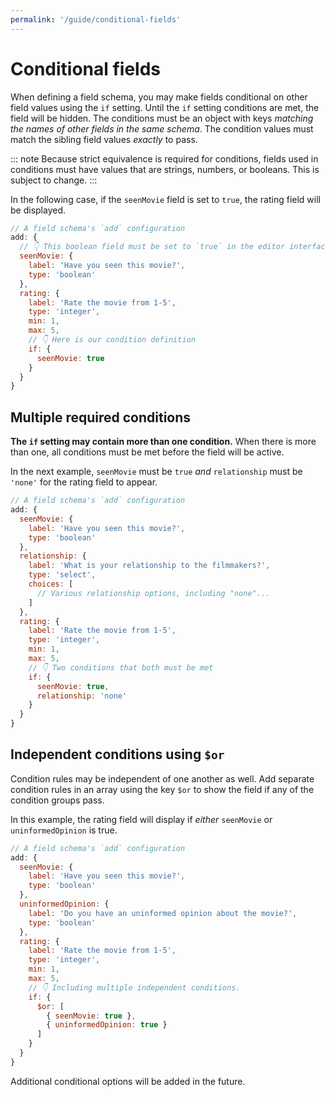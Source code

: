 ```yaml
---
permalink: '/guide/conditional-fields'
---
```


# Conditional fields

When defining a field schema, you may make fields conditional on other field values using the `if` setting. Until the `if` setting conditions are met, the field will be hidden. The conditions must be an object with keys *matching the names of other fields in the same schema*. The condition values must match the sibling field values *exactly* to pass.

::: note
Because strict equivalence is required for conditions, fields used in conditions must have values that are strings, numbers, or booleans. This is subject to change.
:::

In the following case, if the `seenMovie` field is set to `true`, the rating field will be displayed.

```javascript
// A field schema's `add` configuration
add: {
  // 👇 This boolean field must be set to `true` in the editor interface
  seenMovie: {
    label: 'Have you seen this movie?',
    type: 'boolean'
  },
  rating: {
    label: 'Rate the movie from 1-5',
    type: 'integer',
    min: 1,
    max: 5,
    // 👇 Here is our condition definition
    if: {
      seenMovie: true
    }
  }
}
```

## Multiple required conditions

**The `if` setting may contain more than one condition.** When there is more than one, all conditions must be met before the field will be active.

In the next example, `seenMovie` must be `true` *and* `relationship` must be `'none'` for the rating field to appear.

```javascript
// A field schema's `add` configuration
add: {
  seenMovie: {
    label: 'Have you seen this movie?',
    type: 'boolean'
  },
  relationship: {
    label: 'What is your relationship to the filmmakers?',
    type: 'select',
    choices: [
      // Various relationship options, including "none"...
    ]
  },
  rating: {
    label: 'Rate the movie from 1-5',
    type: 'integer',
    min: 1,
    max: 5,
    // 👇 Two conditions that both must be met
    if: {
      seenMovie: true,
      relationship: 'none'
    }
  }
}
```

## Independent conditions using `$or`

Condition rules may be independent of one another as well. Add separate condition rules in an array using the key `$or` to show the field if any of the condition groups pass.

In this example, the rating field will display if *either* `seenMovie` or `uninformedOpinion` is true.

```javascript
// A field schema's `add` configuration
add: {
  seenMovie: {
    label: 'Have you seen this movie?',
    type: 'boolean'
  },
  uninformedOpinion: {
    label: 'Do you have an uninformed opinion about the movie?',
    type: 'boolean'
  },
  rating: {
    label: 'Rate the movie from 1-5',
    type: 'integer',
    min: 1,
    max: 5,
    // 👇 Including multiple independent conditions.
    if: {
      $or: [
        { seenMovie: true },
        { uninformedOpinion: true }
      ]
    }
  }
}
```

Additional conditional options will be added in the future.